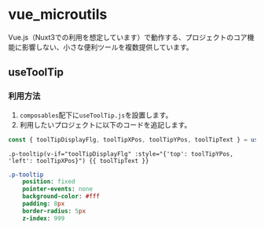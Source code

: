 # vue_microutils

Vue.js（Nuxt3での利用を想定しています）で動作する、プロジェクトのコア機能に影響しない、小さな便利ツールを複数提供しています。

## useToolTip

### 利用方法
1. `composables`配下に`useToolTip.js`を設置します。
2. 利用したいプロジェクトに以下のコードを追記します。

```js
const { toolTipDisplayFlg, toolTipXPos, toolTipYPos, toolTipText } = useToolTip()
```
```pug
.p-tooltip(v-if="toolTipDisplayFlg" :style="{'top': toolTipYPos, 'left': toolTipXPos}") {{ toolTipText }}
```
```sass
.p-tooltip
    position: fixed
    pointer-events: none
    background-color: #fff
    padding: 8px
    border-radius: 5px
    z-index: 999
```

